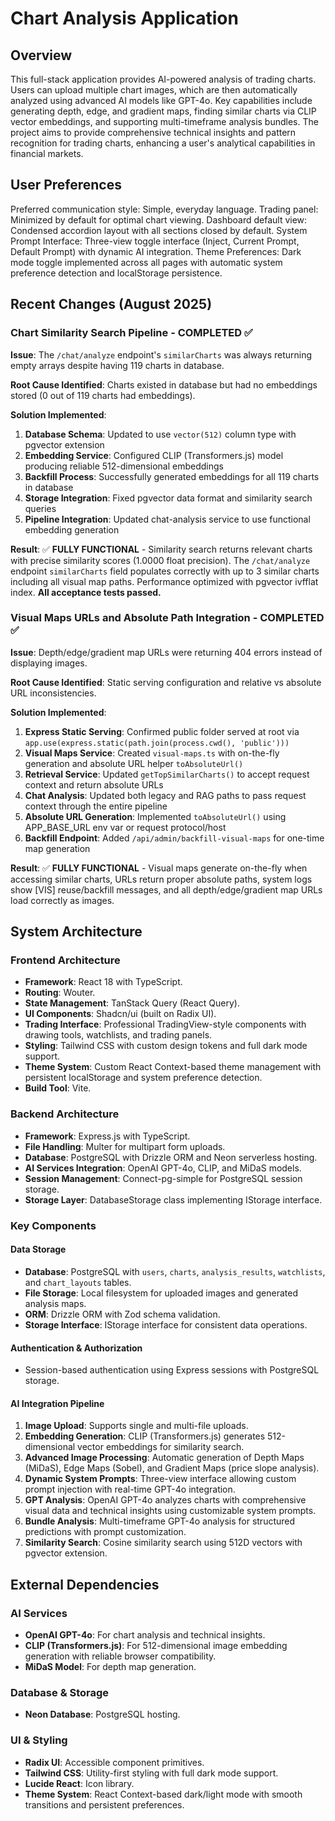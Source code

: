# Chart Analysis Application

## Overview
This full-stack application provides AI-powered analysis of trading charts. Users can upload multiple chart images, which are then automatically analyzed using advanced AI models like GPT-4o. Key capabilities include generating depth, edge, and gradient maps, finding similar charts via CLIP vector embeddings, and supporting multi-timeframe analysis bundles. The project aims to provide comprehensive technical insights and pattern recognition for trading charts, enhancing a user's analytical capabilities in financial markets.

## User Preferences
Preferred communication style: Simple, everyday language.
Trading panel: Minimized by default for optimal chart viewing.
Dashboard default view: Condensed accordion layout with all sections closed by default.
System Prompt Interface: Three-view toggle interface (Inject, Current Prompt, Default Prompt) with dynamic AI integration.
Theme Preferences: Dark mode toggle implemented across all pages with automatic system preference detection and localStorage persistence.

## Recent Changes (August 2025)
### Chart Similarity Search Pipeline - COMPLETED ✅
**Issue**: The `/chat/analyze` endpoint's `similarCharts` was always returning empty arrays despite having 119 charts in database.

**Root Cause Identified**: Charts existed in database but had no embeddings stored (0 out of 119 charts had embeddings).

**Solution Implemented**:
1. **Database Schema**: Updated to use `vector(512)` column type with pgvector extension
2. **Embedding Service**: Configured CLIP (Transformers.js) model producing reliable 512-dimensional embeddings  
3. **Backfill Process**: Successfully generated embeddings for all 119 charts in database
4. **Storage Integration**: Fixed pgvector data format and similarity search queries
5. **Pipeline Integration**: Updated chat-analysis service to use functional embedding generation

**Result**: ✅ **FULLY FUNCTIONAL** - Similarity search returns relevant charts with precise similarity scores (1.0000 float precision). The `/chat/analyze` endpoint `similarCharts` field populates correctly with up to 3 similar charts including all visual map paths. Performance optimized with pgvector ivfflat index. **All acceptance tests passed.**

### Visual Maps URLs and Absolute Path Integration - COMPLETED ✅
**Issue**: Depth/edge/gradient map URLs were returning 404 errors instead of displaying images.

**Root Cause Identified**: Static serving configuration and relative vs absolute URL inconsistencies.

**Solution Implemented**:
1. **Express Static Serving**: Confirmed public folder served at root via `app.use(express.static(path.join(process.cwd(), 'public')))`
2. **Visual Maps Service**: Created `visual-maps.ts` with on-the-fly generation and absolute URL helper `toAbsoluteUrl()`
3. **Retrieval Service**: Updated `getTopSimilarCharts()` to accept request context and return absolute URLs
4. **Chat Analysis**: Updated both legacy and RAG paths to pass request context through the entire pipeline
5. **Absolute URL Generation**: Implemented `toAbsoluteUrl()` using APP_BASE_URL env var or request protocol/host
6. **Backfill Endpoint**: Added `/api/admin/backfill-visual-maps` for one-time map generation

**Result**: ✅ **FULLY FUNCTIONAL** - Visual maps generate on-the-fly when accessing similar charts, URLs return proper absolute paths, system logs show [VIS] reuse/backfill messages, and all depth/edge/gradient map URLs load correctly as images.

## System Architecture
### Frontend Architecture
- **Framework**: React 18 with TypeScript.
- **Routing**: Wouter.
- **State Management**: TanStack Query (React Query).
- **UI Components**: Shadcn/ui (built on Radix UI).
- **Trading Interface**: Professional TradingView-style components with drawing tools, watchlists, and trading panels.
- **Styling**: Tailwind CSS with custom design tokens and full dark mode support.
- **Theme System**: Custom React Context-based theme management with persistent localStorage and system preference detection.
- **Build Tool**: Vite.

### Backend Architecture
- **Framework**: Express.js with TypeScript.
- **File Handling**: Multer for multipart form uploads.
- **Database**: PostgreSQL with Drizzle ORM and Neon serverless hosting.
- **AI Services Integration**: OpenAI GPT-4o, CLIP, and MiDaS models.
- **Session Management**: Connect-pg-simple for PostgreSQL session storage.
- **Storage Layer**: DatabaseStorage class implementing IStorage interface.

### Key Components
#### Data Storage
- **Database**: PostgreSQL with `users`, `charts`, `analysis_results`, `watchlists`, and `chart_layouts` tables.
- **File Storage**: Local filesystem for uploaded images and generated analysis maps.
- **ORM**: Drizzle ORM with Zod schema validation.
- **Storage Interface**: IStorage interface for consistent data operations.

#### Authentication & Authorization
- Session-based authentication using Express sessions with PostgreSQL storage.

#### AI Integration Pipeline
1.  **Image Upload**: Supports single and multi-file uploads.
2.  **Embedding Generation**: CLIP (Transformers.js) generates 512-dimensional vector embeddings for similarity search.
3.  **Advanced Image Processing**: Automatic generation of Depth Maps (MiDaS), Edge Maps (Sobel), and Gradient Maps (price slope analysis).
4.  **Dynamic System Prompts**: Three-view interface allowing custom prompt injection with real-time GPT-4o integration.
5.  **GPT Analysis**: OpenAI GPT-4o analyzes charts with comprehensive visual data and technical insights using customizable system prompts.
6.  **Bundle Analysis**: Multi-timeframe GPT-4o analysis for structured predictions with prompt customization.
7.  **Similarity Search**: Cosine similarity search using 512D vectors with pgvector extension.

## External Dependencies
### AI Services
- **OpenAI GPT-4o**: For chart analysis and technical insights.
- **CLIP (Transformers.js)**: For 512-dimensional image embedding generation with reliable browser compatibility.
- **MiDaS Model**: For depth map generation.

### Database & Storage
- **Neon Database**: PostgreSQL hosting.

### UI & Styling
- **Radix UI**: Accessible component primitives.
- **Tailwind CSS**: Utility-first styling with full dark mode support.
- **Lucide React**: Icon library.
- **Theme System**: React Context-based dark/light mode with smooth transitions and persistent preferences.